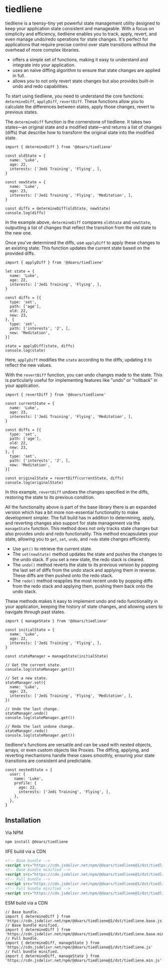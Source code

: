 # tiedliene

tiedliene is a teensy-tiny yet powerful state management utility designed to keep your application state consistent and manageable. With a focus on simplicity and efficiency, tiedliene enables you to track, apply, revert, and even manage undo/redo operations for state changes. It's perfect for applications that require precise control over state transitions without the overhead of more complex libraries.

- offers a simple set of functions, making it easy to understand and integrate into your application.
- uses an naive diffing algorithm to ensure that state changes are applied in full.
- allows you to not only revert state changes but also provides built-in undo and redo capabilities.

To start using tiedliene, you need to understand the core functions: `determineDiff`, `applyDiff`, `revertDiff`. These functions allow you to calculate the differences between states, apply those changes, revert to previous states.

The `determineDiff` function is the cornerstone of tiedliene. It takes two states—an original state and a modified state—and returns a list of changes (diffs) that describe how to transform the original state into the modified state.

```JS
import { determineDiff } from '@doars/tiedliene'

const oldState = {
  name: 'Luke',
  age: 22,
  interests: ['Jedi Training', 'Flying', ],
}

const newState = {
  name: 'Luke',
  age: 23,
  interests: ['Jedi Training', 'Flying', 'Meditation', ],
}

const diffs = determineDiff(oldState, newState)
console.log(diffs)
```

In the example above, `determineDiff` compares `oldState` and `newState`, outputting a list of changes that reflect the transition from the old state to the new one.

Once you've determined the diffs, use `applyDiff` to apply these changes to an existing state. This function updates the current state based on the provided diffs.

```JS
import { applyDiff } from '@doars/tiedliene'

let state = {
  name: 'Luke',
  age: 22,
  interests: ['Jedi Training', 'Flying', ],
}

const diffs = [{
  type: 'set',
  path: ['age'],
  old: 22,
  new: 23,
}, {
  type: 'set',
  path: ['interests', '2', ],
  new: 'Meditation',
}]

state = applyDiff(state, diffs)
console.log(state)
```

Here, `applyDiff` modifies the `state` according to the diffs, updating it to reflect the new values.

With the `revertDiff` function, you can undo changes made to the state. This is particularly useful for implementing features like "undo" or "rollback" in your application.

```JS
import { revertDiff } from '@doars/tiedliene'

const currentState = {
  name: 'Luke',
  age: 23,
  interests: ['Jedi Training', 'Flying', 'Meditation', ],
}

const diffs = [{
  type: 'set',
  path: ['age'],
  old: 22,
  new: 23,
}, {
  type: 'set',
  path: ['interests', '2', ],
  new: 'Meditation',
}]

const originalState = revertDiff(currentState, diffs)
console.log(originalState)
```

In this example, `revertDiff` undoes the changes specified in the diffs, restoring the state to its previous condition.

All the functionality above is part of the base library there is an expanded version which has a bit more non-essential functionality to make development simpler. The full build has in addition to determining, apply, and reverting changes also support for state management via the `manageState` function. This method does not only tracks state changes but also provides undo and redo functionality. This method encapsulates your state, allowing you to `get`, `set`, `undo`, and `redo` state changes efficiently.

- Use `get()` to retrieve the current state.
- The `set(newState)` method updates the state and pushes the changes to the undo stack. If you set a new state, the redo stack is cleared.
- The `undo()` method reverts the state to its previous version by popping the last set of diffs from the undo stack and applying them in reverse. These diffs are then pushed onto the redo stack.
- The `redo()` method reapplies the most recent undo by popping diffs from the redo stack and applying them, pushing them back onto the undo stack.

These methods makes it easy to implement undo and redo functionality in your application, keeping the history of state changes, and allowing users to navigate through past states.

```JS
import { manageState } from '@doars/tiedliene'

const initialState = {
  name: 'Luke',
  age: 22,
  interests: ['Jedi Training', 'Flying', ],
}

const stateManager = manageState(initialState)

// Get the current state.
console.log(stateManager.get())

// Set a new state.
stateManager.set({
  name: 'Luke',
  age: 23,
  interests: ['Jedi Training', 'Flying', 'Meditation', ],
})

// Undo the last change.
stateManager.undo()
console.log(stateManager.get())

// Redo the last undone change.
stateManager.redo()
console.log(stateManager.get())
```

tiedliene's functions are versatile and can be used with nested objects, arrays, or even custom objects like Proxies. The diffing, applying, and reverting mechanisms handle these cases smoothly, ensuring your state transitions are consistent and predictable.

```JS
const nestedState = {
  user: {
    name: 'Luke',
    profile: {
      age: 22,
      interests: ['Jedi Training', 'Flying', ],
    },
  },
}
```

## Installation

Via NPM

```ZSH
npm install @doars/tiedliene
```

IIFE build via a CDN

```HTML
<!-- Base bundle -->
<script src="https://cdn.jsdelivr.net/npm/@doars/tiedliene@1/dst/tiedliene.base.iife.js"></script>
<!-- Base bundle minified -->
<script src="https://cdn.jsdelivr.net/npm/@doars/tiedliene@1/dst/tiedliene.base.iife.min.js"></script>
<!-- Full bundle -->
<script src="https://cdn.jsdelivr.net/npm/@doars/tiedliene@1/dst/tiedliene.iife.js"></script>
<!-- Full bundle minified -->
<script src="https://cdn.jsdelivr.net/npm/@doars/tiedliene@1/dst/tiedliene.iife.min.js"></script>
```

ESM build via a CDN

```JS
// Base bundle.
import { determineDiff } from 'https://cdn.jsdelivr.net/npm/@doars/tiedliene@1/dst/tiedliene.base.js'
// Base bundle minified.
import { determineDiff } from 'https://cdn.jsdelivr.net/npm/@doars/tiedliene@1/dst/tiedliene.base.min.js'
// Full bundle.
import { determineDiff, manageState } from 'https://cdn.jsdelivr.net/npm/@doars/tiedliene@1/dst/tiedliene.js'
// Full bundle minified.
import { determineDiff, manageState } from 'https://cdn.jsdelivr.net/npm/@doars/tiedliene@1/dst/tiedliene.min.js'
```
